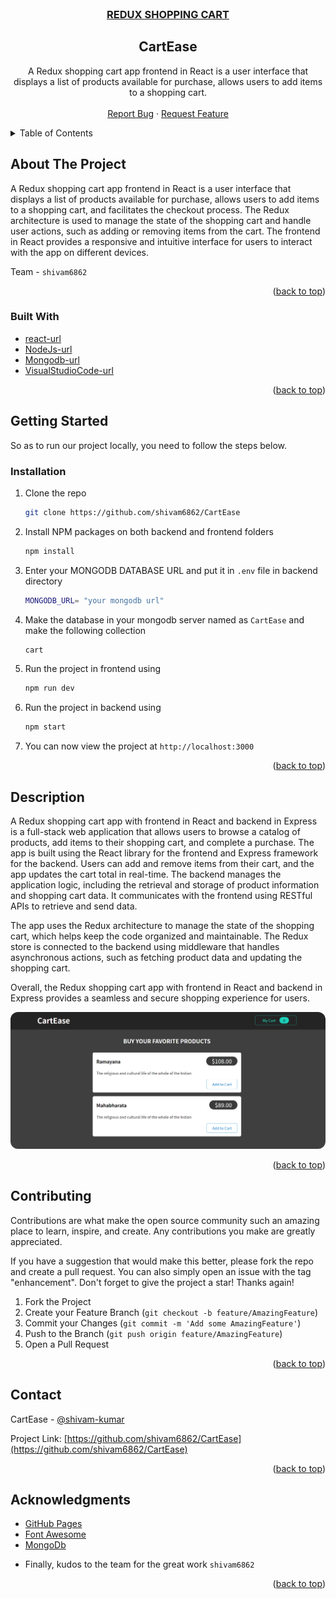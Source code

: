 <br />
<div align="center">
<h3> <u>REDUX SHOPPING CART<br> </u></h3>
<h2 align="center">CartEase</h2>

  <p align="center">
   A Redux shopping cart app frontend in React is a user interface that displays a list of products available for purchase, allows users to add items to a shopping cart.
    <br />
    <br />
    <a href="https://github.com/shivam6862/CartEase/issues">Report Bug</a>
    ·
    <a href="https://github.com/shivam6862/CartEase/issues">Request Feature</a>
  </p>
</div>

<details>
  <summary>Table of Contents</summary>
  <ol>
    <li>
      <a href="#about-the-project">About The Project</a>
      <ul>
        <li><a href="#built-with">Built With</a></li>
      </ul>
    </li>
    <li><a href="#usage">Description</a></li>
    <li><a href="#contributing">Contributing</a></li>
    <li><a href="#contact">Contact</a></li>
    <li><a href="#acknowledgments">Acknowledgments</a></li>
  </ol>
</details>


## About The Project

A Redux shopping cart app frontend in React is a user interface that displays a list of products available for purchase, allows users to add items to a shopping cart, and facilitates the checkout process. The Redux architecture is used to manage the state of the shopping cart and handle user actions, such as adding or removing items from the cart. The frontend in React provides a responsive and intuitive interface for users to interact with the app on different devices.

Team - `shivam6862`

<p align="right">(<a href="#readme-top">back to top</a>)</p>

### Built With

- [react-url]
- [NodeJs-url]
- [Mongodb-url]
- [VisualStudioCode-url]

<p align="right">(<a href="#readme-top">back to top</a>)</p>


## Getting Started

So as to run our project locally, you need to follow the steps below.

### Installation

1. Clone the repo
   ```sh
   git clone https://github.com/shivam6862/CartEase
   ```
2. Install NPM packages on both backend and frontend folders

   ```sh
   npm install
   ```

3. Enter your MONGODB DATABASE URL and put it in `.env` file in backend directory
   ```sh
   MONGODB_URL= "your mongodb url"
   ```
4. Make the database in your mongodb server named as `CartEase` and make the following collection
   ```sh
   cart
   ```
5. Run the project in frontend using
   ```sh
   npm run dev
   ```
6. Run the project in backend using
   ```sh
   npm start
   ```
7. You can now view the project at `http://localhost:3000`

<p align="right">(<a href="#readme-top">back to top</a>)</p>

<!-- USAGE EXAMPLES -->

## Description

A Redux shopping cart app with frontend in React and backend in Express is a full-stack web application that allows users to browse a catalog of products, add items to their shopping cart, and complete a purchase. The app is built using the React library for the frontend and Express framework for the backend. Users can add and remove items from their cart, and the app updates the cart total in real-time. The backend manages the application logic, including the retrieval and storage of product information and shopping cart data. It communicates with the frontend using RESTful APIs to retrieve and send data.<br/>

The app uses the Redux architecture to manage the state of the shopping cart, which helps keep the code organized and maintainable. The Redux store is connected to the backend using middleware that handles asynchronous actions, such as fetching product data and updating the shopping cart.<br/>

Overall, the Redux shopping cart app with frontend in React and backend in Express provides a seamless and secure shopping experience for users.<br/>

<a href="https://github.com/shivam6862/"><img src="https://github.com/shivam6862/CartEase/blob/master/frontend/public/CartEase.png" style="border-radius:12px"></a>

<p align="right">(<a href="#readme-top">back to top</a>)</p>

<!-- CONTRIBUTING -->

## Contributing

Contributions are what make the open source community such an amazing place to learn, inspire, and create. Any contributions you make are greatly appreciated.

If you have a suggestion that would make this better, please fork the repo and create a pull request. You can also simply open an issue with the tag "enhancement".
Don't forget to give the project a star! Thanks again!

1. Fork the Project
2. Create your Feature Branch (`git checkout -b feature/AmazingFeature`)
3. Commit your Changes (`git commit -m 'Add some AmazingFeature'`)
4. Push to the Branch (`git push origin feature/AmazingFeature`)
5. Open a Pull Request

<p align="right">(<a href="#readme-top">back to top</a>)</p>

<!-- CONTACT -->

## Contact

CartEase - [@shivam-kumar](https://www.linkedin.com/in/shivam-kumar-14701b249/)

Project Link: [https://github.com/shivam6862/CartEase](https://github.com/shivam6862/CartEase)

<p align="right">(<a href="#readme-top">back to top</a>)</p>

<!-- ACKNOWLEDGMENTS -->

## Acknowledgments

- [GitHub Pages](https://pages.github.com)
- [Font Awesome](https://fontawesome.com)
- [MongoDb](https://www.mongodb.com/)

* []() Finally, kudos to the team for the great work `shivam6862`
<p align="right">(<a href="#readme-top">back to top</a>)</p>

[react-url]: https://reactjs.org/
[react.js]: https://img.shields.io/badge/React-20232A?style=for-the-badge&logo=react&logoColor=61DAFB
[nodejs-url]: https://nodejs.org/en
[mongodb-url]: https://www.mongodb.com/
[visualstudiocode-url]: https://code.visualstudio.com/
